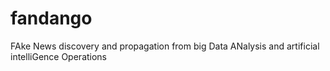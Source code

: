 # fandango
FAke News discovery and propagation from big Data ANalysis and artificial intelliGence Operations
